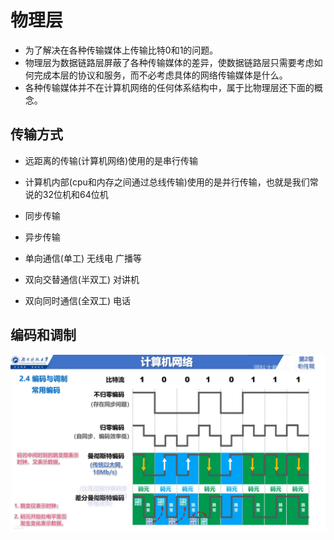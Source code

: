 # 物理层

* 为了解决在各种传输媒体上传输比特0和1的问题。
* 物理层为数据链路层屏蔽了各种传输媒体的差异，使数据链路层只需要考虑如何完成本层的协议和服务，而不必考虑具体的网络传输媒体是什么。
* 各种传输媒体并不在计算机网络的任何体系结构中，属于比物理层还下面的概念。

## 传输方式

* 远距离的传输(计算机网络)使用的是串行传输
* 计算机内部(cpu和内存之间通过总线传输)使用的是并行传输，也就是我们常说的32位机和64位机

* 同步传输
* 异步传输

* 单向通信(单工)  无线电 广播等
* 双向交替通信(半双工) 对讲机
* 双向同时通信(全双工) 电话

## 编码和调制

![编码](./../../img/0004.jpg "编码方式")
